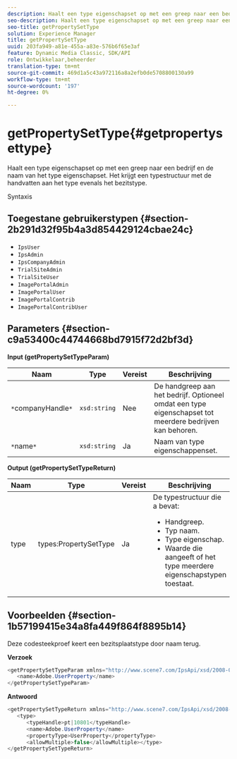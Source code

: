 ```yaml
---
description: Haalt een type eigenschapset op met een greep naar een bedrijf en de naam van het type eigenschapset. Het krijgt een typestructuur met de handvatten aan het type evenals het bezitstype.
seo-description: Haalt een type eigenschapset op met een greep naar een bedrijf en de naam van het type eigenschapset. Het krijgt een typestructuur met de handvatten aan het type evenals het bezitstype.
seo-title: getPropertySetType
solution: Experience Manager
title: getPropertySetType
uuid: 203fa949-a81e-455a-a83e-576b6f65e3af
feature: Dynamic Media Classic, SDK/API
role: Ontwikkelaar,beheerder
translation-type: tm+mt
source-git-commit: 469d1a5c43a972116a8a2efb0de5708800130a99
workflow-type: tm+mt
source-wordcount: '197'
ht-degree: 0%

---
```



# getPropertySetType{#getpropertysettype}

Haalt een type eigenschapset op met een greep naar een bedrijf en de naam van het type eigenschapset. Het krijgt een typestructuur met de handvatten aan het type evenals het bezitstype.

Syntaxis

## Toegestane gebruikerstypen {#section-2b291d32f95b4a3d854429124cbae24c}

* `IpsUser`
* `IpsAdmin`
* `IpsCompanyAdmin`
* `TrialSiteAdmin`
* `TrialSiteUser`
* `ImagePortalAdmin`
* `ImagePortalUser`
* `ImagePortalContrib`
* `ImagePortalContribUser`

## Parameters {#section-c9a53400c44744668bd7915f72d2bf3d}

**Input (getPropertySetTypeParam)**

| Naam | Type | Vereist | Beschrijving |
|---|---|---|---|
| `*`companyHandle`*` | `xsd:string` | Nee | De handgreep aan het bedrijf. Optioneel omdat een type eigenschapset tot meerdere bedrijven kan behoren. |
| `*`name`*` | `xsd:string` | Ja | Naam van type eigenschappenset. |

**Output (getPropertySetTypeReturn)**

<table id="table_F2724F6B706C4F658AED99290E29F3E6"> 
 <thead> 
  <tr> 
   <th colname="col1" class="entry"> Naam </th> 
   <th colname="col2" class="entry"> Type </th> 
   <th colname="col3" class="entry"> Vereist </th> 
   <th colname="col4" class="entry"> Beschrijving </th> 
  </tr> 
 </thead>
 <tbody> 
  <tr> 
   <td colname="col1"> <span class="codeph"> <span class="varname"> type</span> </span> </td> 
   <td colname="col2"> <span class="codeph"> types:PropertySetType</span> </td> 
   <td colname="col3"> Ja </td> 
   <td colname="col4">De typestructuur die a bevat: 
    <ul id="ul_FC028882124D4CD6870A076CBFB80333"> 
     <li id="li_9F36539C51ED48EDBECCD6A07A4FDD4A">Handgreep. </li> 
     <li id="li_6004406A0D1341648A714FF3C61E4004">Typ naam. </li> 
     <li id="li_29F6CA9D8B134ED3B10B6BDBB41BF607">Type eigenschap. </li> 
     <li id="li_A2354354541A4F1AB7234F65F2B61A40">Waarde die aangeeft of het type meerdere eigenschapstypen toestaat. </li> 
    </ul> </td> 
  </tr> 
 </tbody> 
</table>

## Voorbeelden {#section-1b57199415e34a8fa449f864f8895b14}

Deze codesteekproef keert een bezitsplaatstype door naam terug.

**Verzoek**

```java
<getPropertySetTypeParam xmlns="http://www.scene7.com/IpsApi/xsd/2008-01-15">
   <name>Adobe.UserProperty</name>
</getPropertySetTypeParam>
```

**Antwoord**

```java
<getPropertySetTypeReturn xmlns="http://www.scene7.com/IpsApi/xsd/2008-01-15">
   <type>
      <typeHandle>pt|10801</typeHandle>
      <name>Adobe.UserProperty</name>
      <propertyType>UserProperty</propertyType>
      <allowMultiple>false</allowMultiple></type>
</getPropertySetTypeReturn>
```

